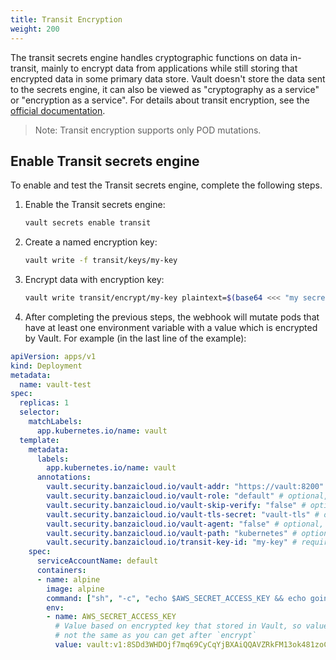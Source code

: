 ```yaml
---
title: Transit Encryption
weight: 200
---
```


The transit secrets engine handles cryptographic functions on data in-transit, mainly to encrypt data from applications while still storing that encrypted data in some primary data store. Vault doesn't store the data sent to the secrets engine, it can also be viewed as "cryptography as a service" or "encryption as a service". For details about transit encryption, see the [official documentation](https://www.vaultproject.io/docs/secrets/transit/index.html).

> Note: Transit encryption supports only POD mutations.

## Enable Transit secrets engine

To enable and test the Transit secrets engine, complete the following steps.

1. Enable the Transit secrets engine:

    ```bash
    vault secrets enable transit
    ```

1. Create a named encryption key:

    ```bash
    vault write -f transit/keys/my-key
    ```

1. Encrypt data with encryption key:

    ```bash
    vault write transit/encrypt/my-key plaintext=$(base64 <<< "my secret data")
    ```

1. After completing the previous steps, the webhook will mutate pods that have at least one environment variable with a value which is encrypted by Vault. For example (in the last line of the example):

```yaml
apiVersion: apps/v1
kind: Deployment
metadata:
  name: vault-test
spec:
  replicas: 1
  selector:
    matchLabels:
      app.kubernetes.io/name: vault
  template:
    metadata:
      labels:
        app.kubernetes.io/name: vault
      annotations:
        vault.security.banzaicloud.io/vault-addr: "https://vault:8200" # optional, the address of the Vault service, default values is https://vault:8200
        vault.security.banzaicloud.io/vault-role: "default" # optional, the default value is the name of the ServiceAccount the Pod runs in, in case of Secrets and ConfigMaps it is "default"
        vault.security.banzaicloud.io/vault-skip-verify: "false" # optional, skip TLS verification of the Vault server certificate
        vault.security.banzaicloud.io/vault-tls-secret: "vault-tls" # optinal, the name of the Secret where the Vault CA cert is, if not defined it is not mounted
        vault.security.banzaicloud.io/vault-agent: "false" # optional, if true, a Vault Agent will be started to do Vault authentication, by default not needed and vault-env will do Kubernetes Service Account based Vault authentication
        vault.security.banzaicloud.io/vault-path: "kubernetes" # optional, the Kubernetes Auth mount path in Vault the default value is "kubernetes"
        vault.security.banzaicloud.io/transit-key-id: "my-key" # required if encrypted data was found; transit key id that created before
    spec:
      serviceAccountName: default
      containers:
      - name: alpine
        image: alpine
        command: ["sh", "-c", "echo $AWS_SECRET_ACCESS_KEY && echo going to sleep... && sleep 10000"]
        env:
        - name: AWS_SECRET_ACCESS_KEY
          # Value based on encrypted key that stored in Vault, so value from this example
          # not the same as you can get after `encrypt`
          value: vault:v1:8SDd3WHDOjf7mq69CyCqYjBXAiQQAVZRkFM13ok481zoCmHnSeDX9vyf7w==
```
